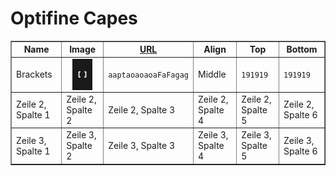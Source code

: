 # Optifine Capes

<table border="1">
    <thead>
        <tr>
            <th>Name</th>
            <th>Image</th>
            <th><a href="https://livzmc.net/banner/">URL</a></th>
            <th>Align</th>
            <th>Top</th>
            <th>Bottom</th>
        </tr>
    </thead>
    <tbody>
        <tr>
            <td>Brackets</td>
            <td style="text-align: center;"><img style="position: relative;" align="center" height="50" src="https://github.com/annhilati/annhilati/blob/main/GitHub%20images/minecraft/Bracket%20Cape.png" /></td>
            <td><code>aaptaoaoaoaFaFagag</code></td>
            <td>Middle</td>
            <td><code>191919</code></td>
            <td><code>191919</code></td>
        </tr>
        <tr>
            <td>Zeile 2, Spalte 1</td>
            <td>Zeile 2, Spalte 2</td>
            <td>Zeile 2, Spalte 3</td>
            <td>Zeile 2, Spalte 4</td>
            <td>Zeile 2, Spalte 5</td>
            <td>Zeile 2, Spalte 6</td>
        </tr>
        <tr>
            <td>Zeile 3, Spalte 1</td>
            <td>Zeile 3, Spalte 2</td>
            <td>Zeile 3, Spalte 3</td>
            <td>Zeile 3, Spalte 4</td>
            <td>Zeile 3, Spalte 5</td>
            <td>Zeile 3, Spalte 6</td>
        </tr>
    </tbody>
</table>